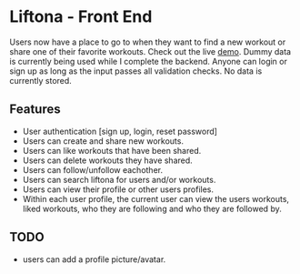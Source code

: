# Liftona - Front End

Users now have a place to go to when they want to find a new workout or share one of their favorite workouts.
Check out the live [demo](https://github.com/facebook/create-react-app).
Dummy data is currently being used while I complete the backend.
Anyone can login or sign up as long as the input passes all validation checks. No data is currently stored.

## Features

- User authentication [sign up, login, reset password]
- Users can create and share new workouts.
- Users can like workouts that have been shared.
- Users can delete workouts they have shared.
- Users can follow/unfollow eachother.
- Users can search liftona for users and/or workouts.
- Users can view their profile or other users profiles.
- Within each user profile, the current user can view the users workouts, liked workouts, who they are following and who they are followed by.

## TODO

- users can add a profile picture/avatar.
